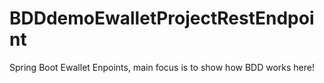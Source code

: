 # BDDdemoEwalletProjectRestEndpoint
Spring Boot Ewallet Enpoints, main focus is to show how BDD works here!
